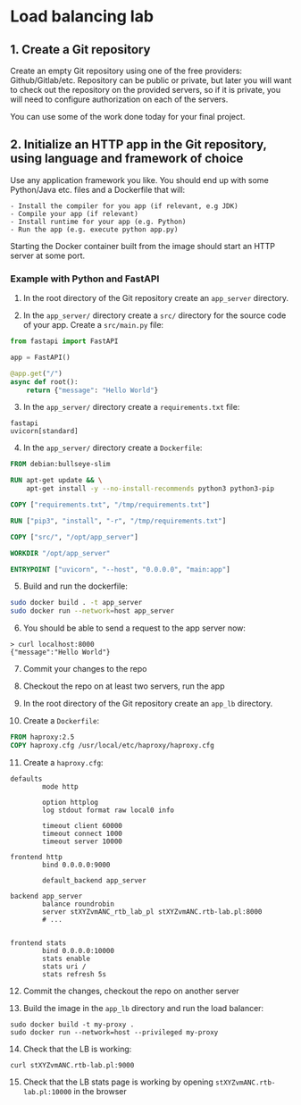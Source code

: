 # Load balancing lab

## 1. Create a Git repository

Create an empty Git repository using one of the free providers:
Github/Gitlab/etc. Repository can be public or private, but later you will want
to check out the repository on the provided servers, so if it is private, you
will need to configure authorization on each of the servers.

You can use some of the work done today for your final project.

## 2. Initialize an HTTP app in the Git repository, using language and framework of choice

Use any application framework you like. You should end up with some Python/Java
etc. files and a Dockerfile that will:

    - Install the compiler for you app (if relevant, e.g JDK)
    - Compile your app (if relevant)
    - Install runtime for your app (e.g. Python)
    - Run the app (e.g. execute python app.py)

Starting the Docker container built from the image should start an HTTP server
at some port.

### Example with Python and FastAPI

1. In the root directory of the Git repository create an `app_server` directory.

2. In the `app_server/` directory create a `src/` directory for
   the source code of your app. Create a `src/main.py` file:

```python
from fastapi import FastAPI

app = FastAPI()

@app.get("/")
async def root():
    return {"message": "Hello World"}
```

3. In the `app_server/` directory create a `requirements.txt` file:

```
fastapi
uvicorn[standard]
```

4. In the `app_server/` directory create a `Dockerfile`:

```dockerfile
FROM debian:bullseye-slim

RUN apt-get update && \
	apt-get install -y --no-install-recommends python3 python3-pip

COPY ["requirements.txt", "/tmp/requirements.txt"]

RUN ["pip3", "install", "-r", "/tmp/requirements.txt"]

COPY ["src/", "/opt/app_server"]

WORKDIR "/opt/app_server"

ENTRYPOINT ["uvicorn", "--host", "0.0.0.0", "main:app"]
```

5. Build and run the dockerfile:

```bash
sudo docker build . -t app_server
sudo docker run --network=host app_server

```

6. You should be able to send a request to the app server now:

```
> curl localhost:8000
{"message":"Hello World"}
```

7. Commit your changes to the repo

8. Checkout the repo on at least two servers, run the app

9. In the root directory of the Git repository create an `app_lb` directory.

10. Create a `Dockerfile`:

```dockerfile
FROM haproxy:2.5
COPY haproxy.cfg /usr/local/etc/haproxy/haproxy.cfg
```

11. Create a `haproxy.cfg`:

```
defaults
        mode http

        option httplog
        log stdout format raw local0 info

        timeout client 60000
        timeout connect 1000
        timeout server 10000

frontend http
        bind 0.0.0.0:9000

        default_backend app_server

backend app_server
        balance roundrobin
        server stXYZvmANC_rtb_lab_pl stXYZvmANC.rtb-lab.pl:8000
        # ...


frontend stats
        bind 0.0.0.0:10000
        stats enable
        stats uri /
        stats refresh 5s
```

12. Commit the changes, checkout the repo on another server

13. Build the image in the `app_lb` directory and run the load balancer:

```
sudo docker build -t my-proxy .
sudo docker run --network=host --privileged my-proxy

```

14. Check that the LB is working:

```
curl stXYZvmANC.rtb-lab.pl:9000

```

15. Check that the LB stats page is working by opening `stXYZvmANC.rtb-lab.pl:10000` in the browser
